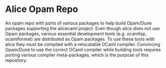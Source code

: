 # Alice Opam Repo

An opam repo with ports of various packages to help build Opam/Dune packages
supporting the alicecaml project. Even though alice does not use Opam packages,
various essential development tools (e.g. ocamllsp, ocamlformat) are
distributed as Opam packages. To use these tools with alice they must be
compiled with a relocatable OCaml compiler. Convincing Opam/Dune to use the
correct OCaml compiler while building tools requires porting various compiler
meta-packages, which is the purpose of this repository.
